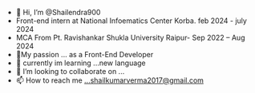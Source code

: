 - 👋 Hi, I’m @Shailendra900
- Front-end intern at National Infoematics Center Korba. feb 2024 - july 2024
- MCA From Pt. Ravishankar Shukla University Raipur- Sep 2022 – Aug 2024  
- 👀My passion ... as a Front-End Developer
- 🌱 currently im learning ...new language
- 💞️ I’m looking to collaborate on ...
- 📫 How to reach me ...shailkumarverma2017@gmail.com

<!---
Shailendra900/Shailendra900 is a ✨ special ✨ repository because its `README.md` (this file) appears on your GitHub profile.
You can click the Preview link to take a look at your changes.
--->
